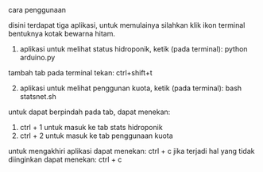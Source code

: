 cara penggunaan

disini terdapat tiga aplikasi, untuk memulainya silahkan klik ikon terminal bentuknya kotak bewarna hitam.

1. aplikasi untuk melihat status hidroponik,
    ketik (pada terminal): python arduino.py

tambah tab pada terminal tekan: ctrl+shift+t

2. aplikasi untuk melihat penggunan kuota,
    ketik (pada terminal): bash statsnet.sh
  
untuk dapat berpindah pada tab, dapat menekan: 
1. ctrl + 1 untuk masuk ke tab stats hidroponik
2. ctrl + 2 untuk masuk ke tab penggunaan kuota

untuk mengakhiri aplikasi dapat menekan: ctrl + c
jika terjadi hal yang tidak diinginkan dapat menekan: ctrl + c

